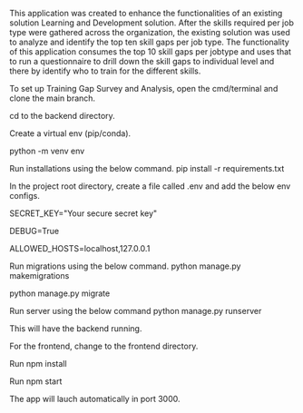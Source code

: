 This application was created to enhance the functionalities of an existing solution Learning and Development solution.
After the skills required per job type were gathered across the organization, the existing solution was used to analyze and identify the top ten skill gaps per job type. 
The functionality of this application consumes the top 10 skill gaps per jobtype and uses that to run a questionnaire to drill down the skill gaps to individual level and there by identify who to train for the different skills. 

To set up Training Gap Survey and Analysis, open the cmd/terminal and clone the main branch.

cd to the backend directory.

Create a virtual env (pip/conda).

python -m venv env

Run installations using the below command.
pip install -r requirements.txt

In the project root directory, create a file called .env and add the below env configs.

SECRET_KEY="Your secure secret key"

DEBUG=True

ALLOWED_HOSTS=localhost,127.0.0.1 


Run migrations using the below command.
python manage.py makemigrations

python manage.py migrate

Run server using the below command
python manage.py runserver

This will have the backend running.

For the frontend, change to the frontend directory.

Run npm install

Run npm start

The app will lauch automatically in port 3000.
